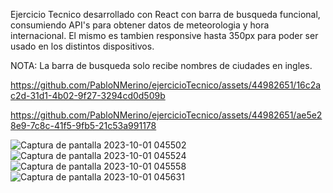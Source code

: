 
Ejercicio Tecnico desarrollado con React con barra de busqueda funcional, consumiendo API's para obtener datos de meteorologia y hora internacional.
El mismo es tambien responsive hasta 350px para poder ser usado en los distintos dispositivos.

NOTA: La barra de busqueda solo recibe nombres de ciudades en ingles.


https://github.com/PabloNMerino/ejercicioTecnico/assets/44982651/16c2ac2d-31d1-4b02-9f27-3294cd0d509b




https://github.com/PabloNMerino/ejercicioTecnico/assets/44982651/ae5e28e9-7c8c-41f5-9fb5-21c53a991178




![Captura de pantalla 2023-10-01 045502](https://github.com/PabloNMerino/ejercicioTecnico/assets/44982651/5f874423-121f-40ab-8d1c-f58886956116)
![Captura de pantalla 2023-10-01 045524](https://github.com/PabloNMerino/ejercicioTecnico/assets/44982651/09e4c7f6-3d26-4c24-bb44-d16e5d2ca35c)
![Captura de pantalla 2023-10-01 045558](https://github.com/PabloNMerino/ejercicioTecnico/assets/44982651/2373a89c-2abe-4a0d-8a92-ddfd88d6e678)
![Captura de pantalla 2023-10-01 045631](https://github.com/PabloNMerino/ejercicioTecnico/assets/44982651/ed955866-583e-404d-ae6d-f9a36539da9f)
